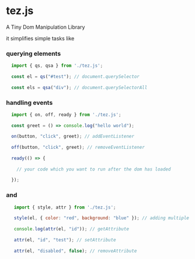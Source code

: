 # tez.js
A Tiny Dom Manipulation Library

it simplifies simple tasks like

### querying elements

```javascript
  import { qs, qsa } from './tez.js';
  
  const el = qs("#test"); // document.querySelector
  
  const els = qsa("div"); // document.querySelectorAll
```

### handling events

```javascript 
  import { on, off, ready } from './tez.js';
  
  const greet = () => console.log("hello world");
  
  on(button, "click", greet); // addEventListener
  
  off(button, "click", greet); // removeEventListener
  
  ready(() => {
  
    // your code which you want to run after the dom has loaded
  
  });
```
### and

```javascript
   import { style, attr } from './tez.js';
   
   style(el, { color: "red", background: "blue" }); // adding multiple styles to an element
   
   console.log(attr(el, "id")); // getAttribute
   
   attr(el, "id", "test"); // setAttribute
   
   attr(el, "disabled", false); // removeAttribute
```

